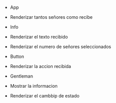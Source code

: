 - App

- Renderizar tantos señores como recibe

- Info

- Renderizar el texto recibido
- Renderizar el numero de señores seleccionados

- Button

- Renderizar la accion recibida

- Gentleman

- Mostrar la informacion
- Renderizar el cambbip de estado
